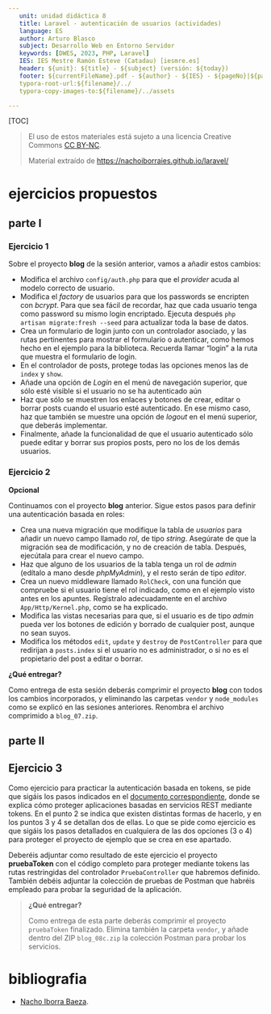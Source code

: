 ```yaml
---
   unit: unidad didáctica 8
   title: Laravel - autenticación de usuarios (actividades)
   language: ES
   author: Arturo Blasco
   subject: Desarrollo Web en Entorno Servidor
   keywords: [DWES, 2023, PHP, Laravel]
   IES: IES Mestre Ramón Esteve (Catadau) [iesmre.es]
   header: ${unit}: ${title} - ${subject} (versión: ${today})
   footer: ${currentFileName}.pdf - ${author} - ${IES} - ${pageNo}|${pageCount}
   typora-root-url:${filename}/../
   typora-copy-images-to:${filename}/../assets

---
```






[TOC]













 

> El uso de estos materiales está sujeto a una licencia Creative Commons [CC BY-NC](https://creativecommons.org/licenses/by-nc/4.0/).
>
> Material extraído de https://nachoiborraies.github.io/laravel/

# ejercicios propuestos

## parte I

### Ejercicio 1

Sobre el proyecto **blog** de la sesión anterior, vamos a añadir estos cambios:

- Modifica el archivo `config/auth.php` para que el *provider* acuda al modelo correcto de usuario.
- Modifica el *factory* de usuarios para que los passwords se encripten con *bcrypt*. Para que sea fácil de recordar, haz que cada usuario tenga como password su mismo login encriptado. Ejecuta después `php artisan migrate:fresh --seed` para actualizar toda la base de datos.
- Crea un formulario de login junto con un controlador asociado, y las rutas pertinentes para mostrar el formulario o autenticar, como hemos hecho en el ejemplo para la biblioteca. Recuerda llamar “login” a la ruta que muestra el formulario de login.
- En el controlador de posts, protege todas las opciones menos las de `index` y `show`.
- Añade una opción de *Login* en el menú de navegación superior, que sólo esté visible si el usuario no se ha autenticado aún
- Haz que sólo se muestren los enlaces y botones de crear, editar o borrar posts cuando el usuario esté autenticado. En ese mismo caso, haz que también se muestre una opción de *logout* en el menú superior, que deberás implementar.
- Finalmente, añade la funcionalidad de que el usuario autenticado sólo puede editar y borrar sus propios posts, pero no los de los demás usuarios.

### Ejercicio 2

**Opcional**

Continuamos con el proyecto **blog** anterior. Sigue estos pasos para definir una autenticación basada en roles:

- Crea una nueva migración que modifique la tabla de *usuarios* para añadir un nuevo campo llamado *rol*, de tipo *string*. Asegúrate de que la migración sea de modificación, y no de creación de tabla. Después, ejecútala para crear el nuevo campo.
- Haz que alguno de los usuarios de la tabla tenga un rol de *admin* (edítalo a mano desde *phpMyAdmin*), y el resto serán de tipo *editor*.
- Crea un nuevo middleware llamado `RolCheck`, con una función que compruebe si el usuario tiene el rol indicado, como en el ejemplo visto antes en los apuntes. Regístralo adecuadamente en el archivo `App/Http/Kernel.php`, como se ha explicado.
- Modifica las vistas necesarias para que, si el usuario es de tipo *admin* pueda ver los botones de edición y borrado de cualquier post, aunque no sean suyos.
- Modifica los métodos `edit`, `update` y `destroy` de `PostController` para que redirijan a `posts.index` si el usuario no es administrador, o si no es el propietario del post a editar o borrar.

**¿Qué entregar?**

Como entrega de esta sesión deberás comprimir el proyecto **blog** con todos los cambios incorporados, y eliminando las carpetas `vendor` y `node_modules` como se explicó en las sesiones anteriores. Renombra el archivo comprimido a `blog_07.zip`.

## parte II

## Ejercicio 3

Como ejercicio para practicar la autenticación basada en tokens, se pide que sigáis los pasos indicados en el [documento correspondiente](https://nachoiborraies.github.io/laravel/md/es/07b), donde se explica cómo proteger aplicaciones basadas en servicios REST mediante tokens. En el punto 2 se indica que existen distintas formas de hacerlo, y en los puntos 3 y 4 se detallan dos de ellas. Lo que se pide como ejercicio es que sigáis los pasos detallados en cualquiera de las dos opciones (3 o 4) para proteger el proyecto de ejemplo que se crea en ese apartado.

Deberéis adjuntar como resultado de este ejercicio el proyecto **pruebaToken** con el código completo para proteger mediante tokens las rutas restringidas del controlador `PruebaController` que habremos definido. También debéis adjuntar la colección de pruebas de Postman que habréis empleado para probar la seguridad de la aplicación.





> **¿Qué entregar?**
>
> Como entrega de esta parte deberás comprimir el proyecto `pruebaToken` finalizado. Elimina también la carpeta `vendor`, y añade dentro del ZIP `blog_08c.zip` la colección Postman para probar los servicios.

# bibliografia

- [Nacho Iborra Baeza](https://nachoiborraies.github.io/laravel/).
